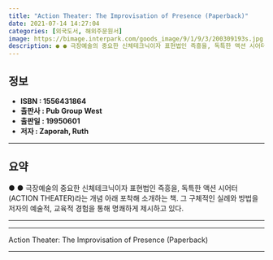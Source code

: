 ```yaml
---
title: "Action Theater: The Improvisation of Presence (Paperback)"
date: 2021-07-14 14:27:04
categories: [외국도서, 해외주문원서]
image: https://bimage.interpark.com/goods_image/9/1/9/3/200309193s.jpg
description: ● ● 극장예술의 중요한 신체테크닉이자 표현법인 즉흥을, 독특한 액션 시어터(ACTION THEATER)라는 개념 아래 포착해 소개하는 책. 그 구체적인 실례와 방법을 저자의 예술적, 교육적 경험을 통해 명쾌하게 제시하고 있다.
---
```


## **정보**

- **ISBN : 1556431864**
- **출판사 : Pub Group West**
- **출판일 : 19950601**
- **저자 : Zaporah, Ruth**

------



## **요약**

●  ●  극장예술의 중요한 신체테크닉이자 표현법인 즉흥을, 독특한 액션 시어터(ACTION THEATER)라는 개념 아래 포착해 소개하는 책. 그 구체적인 실례와 방법을 저자의 예술적, 교육적 경험을 통해 명쾌하게 제시하고 있다.

------



------


Action Theater: The Improvisation of Presence (Paperback) 

------


